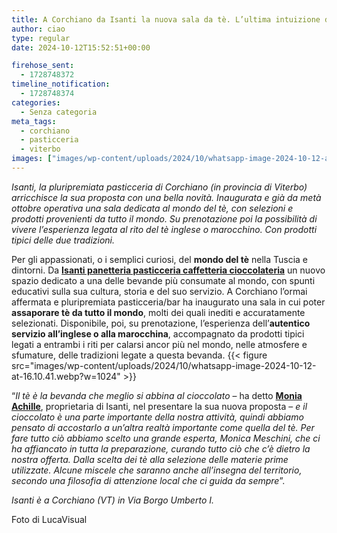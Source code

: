 ```yaml
---
title: A Corchiano da Isanti la nuova sala da tè. L’ultima intuizione di Monia Achille
author: ciao
type: regular
date: 2024-10-12T15:52:51+00:00

firehose_sent:
  - 1728748372
timeline_notification:
  - 1728748374
categories:
  - Senza categoria
meta_tags:
  - corchiano
  - pasticceria
  - viterbo
images: ["images/wp-content/uploads/2024/10/whatsapp-image-2024-10-12-at-16.10.36.webp"]
---
```

_Isanti, la pluripremiata pasticceria di Corchiano (in provincia di Viterbo) arricchisce la sua proposta con una bella novità. Inaugurata e già da metà ottobre operativa una sala dedicata al mondo del tè, con selezioni e prodotti provenienti da tutto il mondo. Su prenotazione poi la possibilità di vivere l’esperienza legata al rito del tè inglese o marocchino._ _Con prodotti tipici delle due tradizioni._

Per gli appassionati, o i semplici curiosi, del **mondo del tè** nella Tuscia e dintorni. Da [**Isanti panetteria pasticceria caffetteria cioccolateria**][1] un nuovo spazio dedicato a una delle bevande più consumate al mondo, con spunti educativi sulla sua cultura, storia e del suo servizio. A Corchiano l’ormai affermata e pluripremiata pasticceria/bar ha inaugurato una sala in cui poter **assaporare tè da tutto il mondo**, molti dei quali inediti e accuratamente selezionati. Disponibile, poi, su prenotazione, l’esperienza dell’**autentico servizio all’inglese o alla marocchina**, accompagnato da prodotti tipici legati a entrambi i riti per calarsi ancor più nel mondo, nelle atmosfere e sfumature, delle tradizioni legate a questa bevanda.
{{< figure src="images/wp-content/uploads/2024/10/whatsapp-image-2024-10-12-at-16.10.41.webp?w=1024" >}}
 

“_Il tè è la bevanda che meglio si abbina al cioccolato_ &#8211; ha detto [**Monia Achille**][2], proprietaria di Isanti, nel presentare la sua nuova proposta &#8211; _e il cioccolato è una parte importante della nostra attività, quindi abbiamo pensato di accostarlo a un’altra realtà importante come quella del tè. Per fare tutto ciò abbiamo scelto una grande esperta, Monica Meschini, che ci ha affiancato in tutta la preparazione, curando tutto ciò che c’è dietro la nostra offerta. Dalla scelta dei tè alla selezione delle materie prime utilizzate. Alcune miscele che saranno anche all’insegna del territorio, secondo una filosofia di attenzione local che ci guida da sempre_”. 

_Isanti è a Corchiano (VT) in Via Borgo Umberto I._

Foto di LucaVisual

 [1]: https://www.facebook.com/IsantiPaneDolciCaffeCiccolata?__cft__%255B0%255D=AZXnuYY6JBJD5Pm8AdtICgWlOqbKcWlZEkNnWMnozbFlR_8zpMtT_1f-Rxyz0Koo-cjr2SZdc-B0j6j6LFDi3rh_mSCaWdByWTH-LN3whiqP4i9CICcT8XznaoL6ysUfAhvrtHThXgomUgJLPUV9oNXPwKrIs85Z63jH9Q4mo6zNKA&__tn__=-%255DK-R
 [2]: https://www.facebook.com/moniaachille80?__cft__%255B0%255D=AZXnuYY6JBJD5Pm8AdtICgWlOqbKcWlZEkNnWMnozbFlR_8zpMtT_1f-Rxyz0Koo-cjr2SZdc-B0j6j6LFDi3rh_mSCaWdByWTH-LN3whiqP4i9CICcT8XznaoL6ysUfAhvrtHThXgomUgJLPUV9oNXPwKrIs85Z63jH9Q4mo6zNKA&__tn__=-%255DK-R